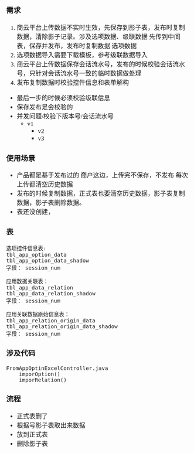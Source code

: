 <span  style="font-family: Simsun,serif; font-size: 17px; ">

### 需求

1. 商云平台上传数据不实时生效，先保存到影子表，发布时复制数据，清除影子记录。涉及选项数据、级联数据 先传到中间表，保存并发布，发布时复制数据 选项数据
2. 选项数据导入需要下载模板，参考级联数据导入
3. 商云平台上传数据保存会话流水号，发布的时候校验会话流水号，只针对会话流水号一致的临时数据做处理
4. 发布复制数据时校验控件信息和表单解构

- 最后一步的时候必须校验级联信息
- 保存发布是会校验的
- 并发问题/校验下版本号/会话流水号
    - v1
        - v2
        - v3

### 使用场景

- 产品都是基于发布过的 商户这边，上传完不保存，不发布 每次上传都清空历史数据
- 发布的时候复制数据，正式表也要清空历史数据，影子表复制数据，影子表删除数据。
- 表还没创建，

### 表

~~~
选项控件信息表:
tbl_app_option_data
tbl_app_option_data_shadow 
字段： session_num

应用数据关联表：
tbl_app_data_relation
tbl_app_data_relation_shadow
字段： session_num

应用关联数据原始信息表：
tbl_app_relation_origin_data
tbl_app_relation_origin_data_shadow
字段： session_num
~~~

### 涉及代码

~~~
FromAppOptinExcelController.java
    imporOption()
    imporRelation()
~~~

### 流程

- 正式表删了
- 根据号影子表取出来数据
- 放到正式表
- 删除影子表

</span>